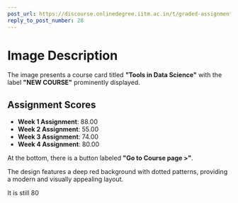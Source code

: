 ```yaml
---
post_url: https://discourse.onlinedegree.iitm.ac.in/t/graded-assignments-dashboard-scores-incorrect-missing/166816/29
reply_to_post_number: 28
---
```

# Image Description

The image presents a course card titled **"Tools in Data Science"** with the label **"NEW COURSE"** prominently displayed. 

## Assignment Scores
- **Week 1 Assignment**: 88.00
- **Week 2 Assignment**: 55.00
- **Week 3 Assignment**: 74.00
- **Week 4 Assignment**: 80.00

At the bottom, there is a button labeled **"Go to Course page >"**. 

The design features a deep red background with dotted patterns, providing a modern and visually appealing layout.

It is still 80